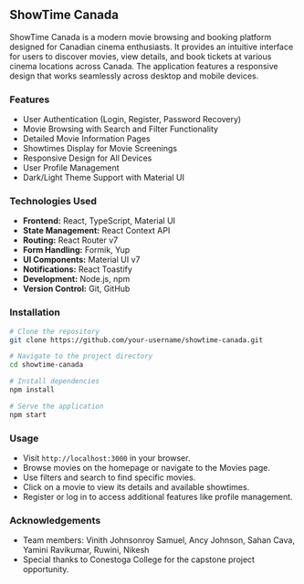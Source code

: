 ## ShowTime Canada

ShowTime Canada is a modern movie browsing and booking platform designed for Canadian cinema enthusiasts. It provides an intuitive interface for users to discover movies, view details, and book tickets at various cinema locations across Canada. The application features a responsive design that works seamlessly across desktop and mobile devices.

### Features
- User Authentication (Login, Register, Password Recovery)
- Movie Browsing with Search and Filter Functionality
- Detailed Movie Information Pages
- Showtimes Display for Movie Screenings
- Responsive Design for All Devices
- User Profile Management
- Dark/Light Theme Support with Material UI

### Technologies Used
- **Frontend:** React, TypeScript, Material UI
- **State Management:** React Context API
- **Routing:** React Router v7
- **Form Handling:** Formik, Yup
- **UI Components:** Material UI v7
- **Notifications:** React Toastify
- **Development:** Node.js, npm
- **Version Control:** Git, GitHub

### Installation
```bash
# Clone the repository
git clone https://github.com/your-username/showtime-canada.git

# Navigate to the project directory
cd showtime-canada

# Install dependencies
npm install

# Serve the application
npm start
```

### Usage
- Visit `http://localhost:3000` in your browser.
- Browse movies on the homepage or navigate to the Movies page.
- Use filters and search to find specific movies.
- Click on a movie to view its details and available showtimes.
- Register or log in to access additional features like profile management.

### Acknowledgements
- Team members: Vinith Johnsonroy Samuel, Ancy Johnson, Sahan Cava, Yamini Ravikumar, Ruwini, Nikesh
- Special thanks to Conestoga College for the capstone project opportunity.
